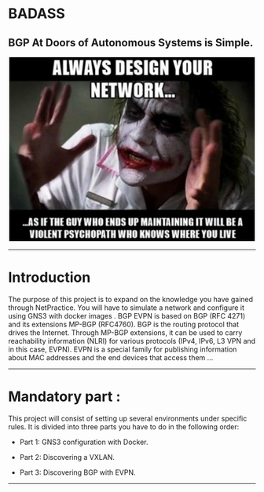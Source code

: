 # BADASS


## BGP At Doors of Autonomous Systems is Simple.


</p>
<p align="center">
<img src="https://github.com/ablaamim/BADASS/blob/main/imgs/image.png" width="500">
</p>

---

# Introduction

The purpose of this project is to expand on the knowledge you have gained through NetPractice. You will have to simulate a network and configure it using GNS3 with docker
images .
BGP EVPN is based on BGP (RFC 4271) and its extensions MP-BGP (RFC4760).
BGP is the routing protocol that drives the Internet. Through MP-BGP extensions, it
can be used to carry reachability information (NLRI) for various protocols (IPv4, IPv6,
L3 VPN and in this case, EVPN). EVPN is a special family for publishing information
about MAC addresses and the end devices that access them ...

---

# Mandatory part :

This project will consist of setting up several environments under specific rules.
It is divided into three parts you have to do in the following order:

* Part 1: GNS3 configuration with Docker.

* Part 2: Discovering a VXLAN.

* Part 3: Discovering BGP with EVPN.

---

